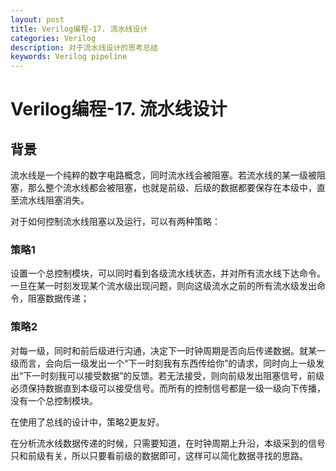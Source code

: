 ```yaml
---
layout: post
title: Verilog编程-17. 流水线设计
categories: Verilog
description: 对于流水线设计的思考总结
keywords: Verilog pipeline
---
```


# Verilog编程-17. 流水线设计

## 背景
流水线是一个纯粹的数字电路概念，同时流水线会被阻塞。若流水线的某一级被阻塞，那么整个流水线都会被阻塞，也就是前级、后级的数据都要保存在本级中，直至流水线阻塞消失。

对于如何控制流水线阻塞以及运行，可以有两种策略：
### 策略1
设置一个总控制模块，可以同时看到各级流水线状态，并对所有流水线下达命令。一旦在某一时刻发现某个流水级出现问题，则向这级流水之前的所有流水级发出命令，阻塞数据传递；
### 策略2
对每一级，同时和前后级进行沟通，决定下一时钟周期是否向后传递数据。就某一级而言，会向后一级发出一个“下一时刻我有东西传给你”的请求，同时向上一级发出“下一时刻我可以接受数据”的反馈。若无法接受，则向前级发出阻塞信号，前级必须保持数据直到本级可以接受信号。而所有的控制信号都是一级一级向下传播，没有一个总控制模块。

在使用了总线的设计中，策略2更友好。

在分析流水线数据传递的时候，只需要知道，在时钟周期上升沿，本级采到的信号只和前级有关，所以只要看前级的数据即可，这样可以简化数据寻找的思路。